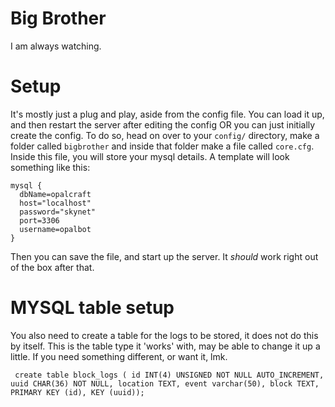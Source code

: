 # Big Brother
I am always watching.

# Setup
It's mostly just a plug and play, aside from the config file. You can load it up, and then restart the server after editing the config OR you can just initially create the config.
To do so, head on over to your `config/` directory, make a folder called `bigbrother` and inside that folder make a file called `core.cfg`.
Inside this file, you will store your mysql details. A template will look something like this:
```
mysql {
  dbName=opalcraft
  host="localhost"
  password="skynet"
  port=3306
  username=opalbot
}
```
Then you can save the file, and start up the server. It *should* work right out of the box after that.

# MYSQL table setup
You also need to create a table for the logs to be stored, it does not do this by itself.
This is the table type it 'works' with, may be able to change it up a little. If you need something different, or want it, lmk.
```
 create table block_logs ( id INT(4) UNSIGNED NOT NULL AUTO_INCREMENT, uuid CHAR(36) NOT NULL, location TEXT, event varchar(50), block TEXT, PRIMARY KEY (id), KEY (uuid));
```
